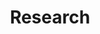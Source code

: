 ---
# This topic lives at
# https://digital.gov/topics/research

# Topic Title
title: "Research"

# description — keep it short and clear
# summary: ""

# Weight
weight: 1

# For more information on managing topics,
# see https://github.com/GSA/digitalgov.gov/wiki/topics
---